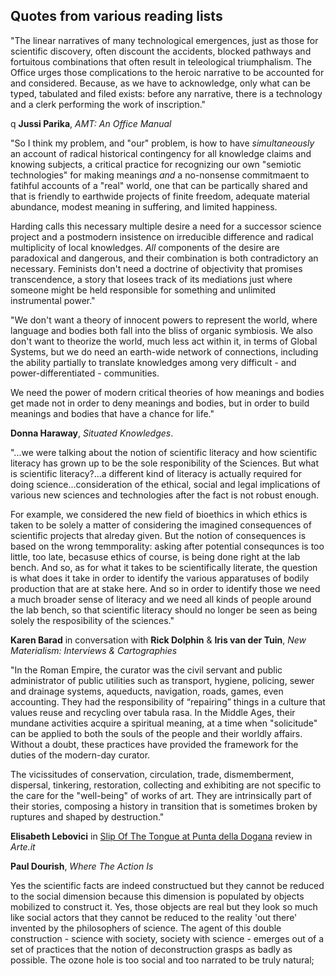 ## Quotes from various reading lists

"The linear narratives of many technological emergences, just as those for scientific discovery, often discount the accidents, blocked pathways and fortuitous combinations that often result in teleological triumphalism. The Office urges those complications to the heroic narrative to be accounted for and considered. Because, as we have to acknowledge, only what can be typed, tabulated and filed exists: before any narrative, there is a technology and a clerk performing the work
of inscription."

q
**Jussi Parika**, *AMT: An Office Manual*


"So I think my problem, and "our" problem, is how to have *simultaneously* an account of radical historical contingency for all knowledge claims and knowing subjects, a critical practice for recognizing our own "semiotic technologies" for making meanings *and* a no-nonsense commitmaent to fatihful accounts of a "real" world, one that can be partically shared and that is friendly to earthwide projects of finite freedom, adequate material abundance, modest meaning in suffering, and limited happiness.

Harding calls this necessary multiple desire a need for a successor science project and a postmodern insistence on irreducible difference and radical multiplicity of local knowledges. *All* components of the desire are paradoxical and dangerous, and their combination is both contradictory an necessary. Feminists don't need a doctrine of objectivity that promises transcendence, a story that losees track of its mediations just where someone might be held responsible for something and unlimited instrumental power." 

"We don't want a theory of innocent powers to represent the world, where language and bodies both fall into the bliss of organic symbiosis. We also don't want to theorize the world, much less act within it, in terms of Global Systems, but we do need an earth-wide network of connections, including the ability partially to translate knowledges among very difficult - and power-differentiated - communities.

We need the power of modern critical theories of how meanings and bodies get made not in order to deny meanings and bodies, but in order to build meanings and bodies that have a chance for life."

**Donna Haraway**, *Situated Knowledges*.


"...we were talking about the notion of scientific literacy and how scientific literacy has grown up to be the sole responibility of the Sciences. But what is scientific literacy?...a different kind of literacy is actually required for doing science...consideration of the ethical, social and legal implications of various new sciences and technologies after the fact is not robust enough.

For example, we considered the new field of bioethics in which ethics is taken to be solely a matter of considering the imagined consequences of scientific projects that alreday given. But the notion of consequences is based on the wrong temmporality: asking after potential consequnces is too little, too late, becasuse ethics of course, is being done right at the lab bench.
And so, as for what it takes to be scientifically literate, the question is what does it take in order to identify the various apparatuses of bodily production that are at stake here. And so in order to identify those we need a much broader sense of literacy and we need all kinds of people around the lab bench, so that scientific literacy should no longer be seen as being solely the resposibility of the sciences."

**Karen Barad** in conversation with **Rick Dolphin** & **Iris van der Tuin**, *New Materialism: Interviews & Cartographies*


"In the Roman Empire, the curator was the civil servant and public administrator of public utilities such as transport, hygiene, policing, sewer and drainage systems, aqueducts, navigation, roads, games, even accounting. They had the responsibility of “repairing” things in a culture that values reuse and recycling over tabula rasa. In the Middle Ages, their mundane activities acquire a spiritual meaning, at a time when "solicitude" can be applied to both the souls of the people and their worldly affairs. Without a doubt, these practices have provided the framework for the duties of the modern-day curator.

The vicissitudes of conservation, circulation, trade, dismemberment, dispersal, tinkering, restoration, collecting and exhibiting are not specific to the care for the "well-being" of works of art. They are intrinsically part of their stories, composing a history in transition that is sometimes broken by ruptures and shaped by destruction."

**Elisabeth Lebovici** in [Slip Of The Tongue at Punta della Dogana](http://www.arte.it/art-calendar/venice/exhibition-slip-of-the-tongue-14871) review in *Arte.it*




**Paul Dourish**, *Where The Action Is*



 Yes the scientific facts are indeed constructued but they cannot be reduced to the social dimension because this dimension is populated by objects mobilized to construct it. Yes, those objects are real but they look so much  like social actors that they cannot be reduced to the reality 'out there' invented by the philosophers of science. The agent of this double construction - science with society, society with science - emerges out of a set of practices that the notion of
 deconstruction grasps as badly as possible. The ozone hole is too social and too narrated to be truly natural;
